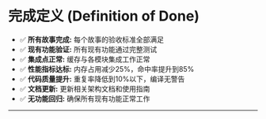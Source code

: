 # 完成定义 (Definition of Done)

- ✅ **所有故事完成:** 每个故事的验收标准全部满足
- ✅ **现有功能验证:** 所有现有功能通过完整测试
- ✅ **集成点正常:** 缓存与各模块集成工作正常
- ✅ **性能指标达标:** 内存占用减少25%，命中率提升到85%
- ✅ **代码质量提升:** 重复率降低到10%以下，编译无警告
- ✅ **文档更新:** 更新相关架构文档和使用指南
- ✅ **无功能回归:** 确保所有现有功能正常工作

---
